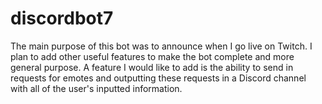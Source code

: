 # discordbot7
The main purpose of this bot was to announce when I go live on Twitch. I plan to add other useful features to make the bot complete and more general purpose. A feature I would like to add is the ability to send in requests for emotes and outputting these requests in a Discord channel with all of the user's inputted information.
